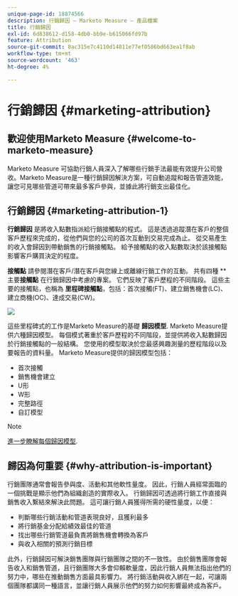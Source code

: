 ```yaml
---
unique-page-id: 18874566
description: 行銷歸因 — Marketo Measure — 產品檔案
title: 行銷歸因
exl-id: 6d838612-d158-4db0-bb9e-b615066fd97b
feature: Attribution
source-git-commit: 8ac315e7c4110d14811e77ef0586bd663ea1f8ab
workflow-type: tm+mt
source-wordcount: '463'
ht-degree: 4%

---
```


# 行銷歸因 {#marketing-attribution}

## 歡迎使用Marketo Measure {#welcome-to-marketo-measure}

Marketo Measure 可協助行銷人員深入了解哪些行銷手法最能有效提升公司營收。Marketo Measure是一種行銷歸因解決方案，可自動追蹤和報告管道效能，讓您可見哪些管道可帶來最多客戶參與，並據此將行銷支出最佳化。

## 行銷歸因 {#marketing-attribution-1}

**行銷歸因** 是將收入點數指派給行銷接觸點的程式。 這是透過追蹤潛在客戶的整個客戶歷程來完成的，從他們與您的公司的首次互動到交易完成為止。 從交易產生的收入會歸因到帶動銷售的行銷接觸點。 給予接觸點的收入點數取決於該接觸點影響客戶購買決定的程度。

**接觸點** 請參閱潛在客戶/潛在客戶與您線上或離線行銷工作的互動。 共有四種 **主要&#x200B;**接觸點** 在行銷歸因中考慮的專案。 它們反映了客戶歷程的不同階段。 這些主要的接觸點，也稱為 **里程碑接觸點**，包括：首次接觸(FT)、建立銷售機會(LC)、建立商機(OC)、達成交易(CW)。

![](assets/1.png)

這些里程碑式的工作是Marketo Measure的基礎 **歸因模型**. Marketo Measure提供六種歸因模型。 每個模式著重於客戶歷程的不同階段，並提供將收入點數歸因於行銷接觸點的一般結構。 您使用的模型取決於您最感興趣測量的歷程階段以及要報告的資料量。 Marketo Measure提供的歸因模型包括：

* 首次接觸
* 銷售機會建立
* U形
* W形
* 完整路徑
* 自訂模型

>[!NOTE]
>
>[進一步瞭解每個歸因模型](/help/introduction-to-marketo-measure/overview-resources/marketo-measure-attribution-models.md).

## 歸因為何重要 {#why-attribution-is-important}

行銷團隊通常會報告參與度、活動和其他軟性量度。 因此，行銷人員經常面臨的一個挑戰是顯示他們為組織創造的實際收入。 行銷歸因可透過將行銷工作直接與銷售收入繫結來解決此問題。 這可讓行銷人員獲得所需的硬性量度，以便：

* 判斷哪些行銷活動和管道表現良好，且獲利最多
* 將行銷基金分配給績效最佳的管道
* 找出哪些行銷管道最負責將銷售機會轉換為客戶
* 與收入相關的預測行銷目標

此外，行銷歸因可解決銷售團隊與行銷團隊之間的不一致性。 由於銷售團隊會報告收入和銷售管道，且行銷團隊大多會仰賴軟量度，因此行銷人員無法指出他們的努力中，哪些在推動銷售方面最具影響力。 將行銷活動與收入綁在一起，可讓兩個團隊都講同一種語言，並讓行銷人員展示他們的努力如何影響最終成為客戶。
